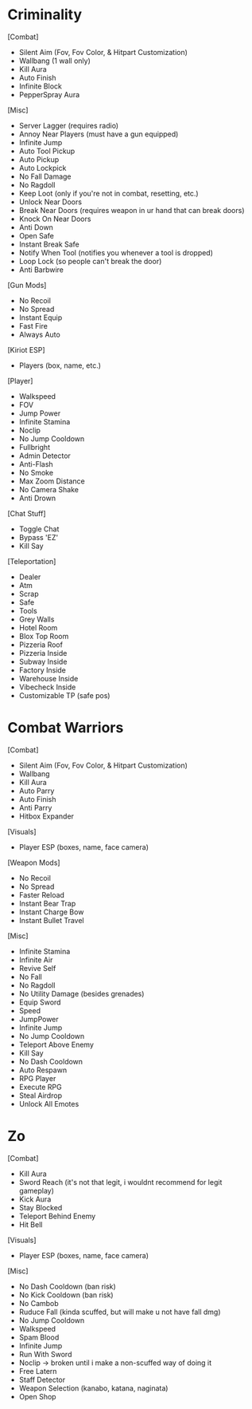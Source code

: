 # Criminality

[Combat]
  * Silent Aim (Fov, Fov Color, & Hitpart Customization)
  * Wallbang (1 wall only)
  * Kill Aura
  * Auto Finish
  * Infinite Block
  * PepperSpray Aura
  
[Misc]
  * Server Lagger (requires radio)
  * Annoy Near Players (must have a gun equipped)
  * Infinite Jump
  * Auto Tool Pickup
  * Auto Pickup
  * Auto Lockpick
  * No Fall Damage
  * No Ragdoll
  * Keep Loot (only if you're not in combat, resetting, etc.)
  * Unlock Near Doors
  * Break Near Doors (requires weapon in ur hand that can break doors)
  * Knock On Near Doors
  * Anti Down
  * Open Safe
  * Instant Break Safe
  * Notify When Tool (notifies you whenever a tool is dropped)
  * Loop Lock (so people can't break the door)
  * Anti Barbwire

[Gun Mods]
  * No Recoil
  * No Spread
  * Instant Equip
  * Fast Fire
  * Always Auto

[Kiriot ESP]
  * Players (box, name, etc.)

[Player]
  * Walkspeed
  * FOV
  * Jump Power
  * Infinite Stamina
  * Noclip
  * No Jump Cooldown
  * Fullbright
  * Admin Detector
  * Anti-Flash
  * No Smoke
  * Max Zoom Distance
  * No Camera Shake
  * Anti Drown

[Chat Stuff]
  * Toggle Chat
  * Bypass 'EZ'
  * Kill Say

[Teleportation]
  * Dealer
  * Atm
  * Scrap
  * Safe
  * Tools
  * Grey Walls
  * Hotel Room
  * Blox Top Room
  * Pizzeria Roof
  * Pizzeria Inside
  * Subway Inside
  * Factory Inside
  * Warehouse Inside
  * Vibecheck Inside
  * Customizable TP (safe pos)

# Combat Warriors

[Combat]
  * Silent Aim (Fov, Fov Color, & Hitpart Customization)
  * Wallbang
  * Kill Aura
  * Auto Parry
  * Auto Finish
  * Anti Parry
  * Hitbox Expander

[Visuals]
  * Player ESP (boxes, name, face camera)

[Weapon Mods]
  * No Recoil
  * No Spread
  * Faster Reload
  * Instant Bear Trap
  * Instant Charge Bow
  * Instant Bullet Travel

[Misc]
  * Infinite Stamina
  * Infinite Air
  * Revive Self
  * No Fall
  * No Ragdoll
  * No Utility Damage (besides grenades)
  * Equip Sword
  * Speed
  * JumpPower
  * Infinite Jump
  * No Jump Cooldown
  * Teleport Above Enemy
  * Kill Say
  * No Dash Cooldown
  * Auto Respawn
  * RPG Player
  * Execute RPG
  * Steal Airdrop
  * Unlock All Emotes

# Zo

[Combat]
  * Kill Aura
  * Sword Reach (it's not that legit, i wouldnt recommend for legit gameplay)
  * Kick Aura
  * Stay Blocked
  * Teleport Behind Enemy
  * Hit Bell

[Visuals]
  * Player ESP (boxes, name, face camera)

[Misc]
  * No Dash Cooldown (ban risk)
  * No Kick Cooldown (ban risk)
  * No Cambob
  * Ruduce Fall (kinda scuffed, but will make u not have fall dmg)
  * No Jump Cooldown
  * Walkspeed
  * Spam Blood
  * Infinite Jump
  * Run With Sword
  * Noclip -> broken until i make a non-scuffed way of doing it
  * Free Latern
  * Staff Detector
  * Weapon Selection (kanabo, katana, naginata)
  * Open Shop
